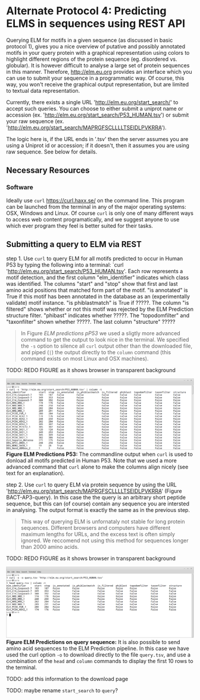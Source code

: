 # Alternate Protocol 4: Predicting ELMS in sequences using REST API

Querying ELM for motifs in a given sequence (as discussed in basic protocol 1),
gives you a nice overview of putative and possibly annotated motifs in your
query protein with a graphical representation using colors to highlight
different regions of the protein sequence (eg. disordered vs. globular).
It is however difficult to analyse a large set of protein sequences in this
manner. Therefore, http://elm.eu.org provides an interface which you can use to
submit your sequence in a programmatic way. Of course, this way, you won't
receive the graphical output representation, but are limited to textual data
representation.

Currently, there exists a single URL 'http://elm.eu.org/start_search/' to
accept such queries. You can choose to either submit a uniprot name or accession
(ex. 'http://elm.eu.org/start_search/P53_HUMAN.tsv') or submit your raw
sequence (ex. 'http://elm.eu.org/start_search/MAPRGFSCLLLLTSEIDLPVKRRA').

The logic here is, if the URL ends in '.tsv' then the server assumes you
are using a Uniprot id or accession; if it doesn't, then it assumes you are
using raw sequence. See below for details.

## Necessary Resources

### Software

Ideally use `curl` https://curl.haxx.se/ on the command line. This program can
be launched from the terminal in any of the major operating systems: OSX,
Windows and Linux. Of course `curl` is only one of many different ways to
access web content programatically, and we suggest anyone to use which ever
program they feel is better suited for their tasks.

## Submitting a query to ELM via REST

step 1. Use `curl` to query ELM for all motifs predicted to occur in Human P53
by typing the following into a terminal: `curl
'http://elm.eu.org/start_search/P53_HUMAN.tsv'. Each row represents a motif
detection, and the first column "elm_identifier" indicates which class was
identified. The columns "start" and "stop" show that first and last amino acid
positions that matched form part of the motif. "is annotated" is True if this
motif has been annotated in the database as an (experimentally validate) motif
instance. "is phiblastmatch" is True if ?????. The column "is filtered" shows
whether or not this motif was rejected by the ELM Prediction structure filter.
"phibast" indicates whether ?????. The "topodomfilter" and "taxonfilter" shown
whether ?????. The last column "structure" ?????

> In Figure *ELM predictions pP53* we used a sligtly more advanced command to
> get the output to look nice in the terminal. We specified the `-s`
> option to silence all `curl` output other than the downloaded file, and piped
> (`|`) the output directly to the `column` command (this command exists on
> most Linux and OSX machines).


TODO: REDO FIGURE as it shows browser in transparent background 

![](Figures/BACT_3/curl_P53.png)
**Figure ELM Predictions P53:** The commandline output when `curl` is used to
donload all motifs predicted in Human P53. Note that we used a more advanced
command that `curl` alone to make the columns align nicely (see text for an
explanation).

step 2. Use `curl` to query ELM via protein sequence by using the URL
'http://elm.eu.org/start_search/MAPRGFSCLLLLTSEIDLPVKRRA' (Figure
BACT-AP3-query). In this case the the query is an arbitrary short peptide
sequence, but this can (of course) contain any sequence you are intersted in
analysing. The output format is exactly the same as in the previous step. 

> This way of querying ELM is unfornataly not stable for long protein
> sequences. Different browsers and computers have different maximum lengths
> for URLs, and the excess text is often simply ignored. We reccomend not using
> this method for sequences longer than 2000 amino acids.

TODO: REDO FIGURE as it shows browser in transparent background 

![](Figures/BACT_3/predictions_query.png)
**Figure ELM Predictions on query sequence:** It is also possible to send amino
acid sequences to the ELM Prediction pipeline. In this case we have used the
curl option `-o` to download directly to the file `query.tsv`, and use a
combination of the `head` and `column` commands to display the first 10 rows to
the terminal.


TODO: add this information to the download page

TODO: maybe rename `start_search` to `query`?
